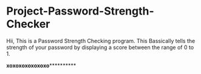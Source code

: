 # Project-Password-Strength-Checker

Hii,
This is a Password Strength Checking program.
This Bassically tells the strength of your password by displaying a score between the range of 0 to 1.



****************************xoxoxoxoxoxoxo**************************************
